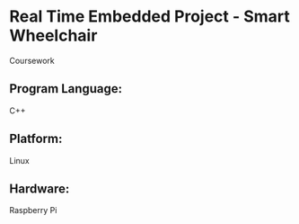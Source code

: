 # Real Time Embedded Project - Smart Wheelchair
Coursework

## Program Language: 
C++
## Platform: 
Linux
## Hardware: 
Raspberry Pi

